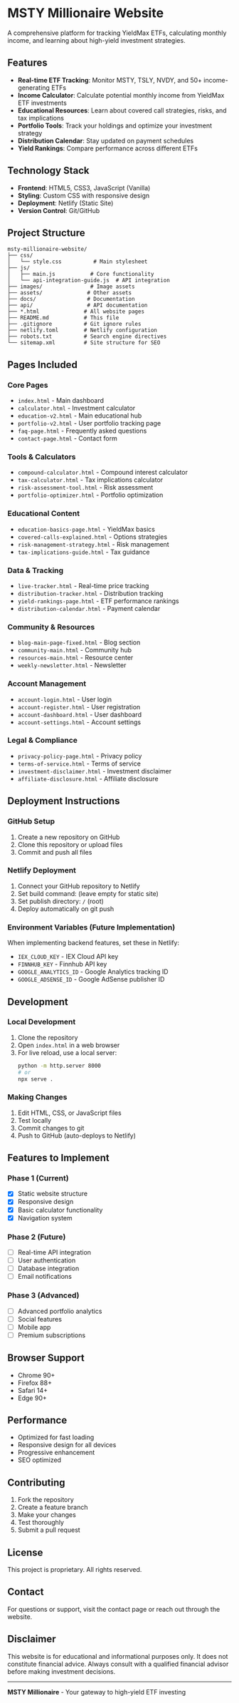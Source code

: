 # MSTY Millionaire Website

A comprehensive platform for tracking YieldMax ETFs, calculating monthly income, and learning about high-yield investment strategies.

## Features

- **Real-time ETF Tracking**: Monitor MSTY, TSLY, NVDY, and 50+ income-generating ETFs
- **Income Calculator**: Calculate potential monthly income from YieldMax ETF investments
- **Educational Resources**: Learn about covered call strategies, risks, and tax implications
- **Portfolio Tools**: Track your holdings and optimize your investment strategy
- **Distribution Calendar**: Stay updated on payment schedules
- **Yield Rankings**: Compare performance across different ETFs

## Technology Stack

- **Frontend**: HTML5, CSS3, JavaScript (Vanilla)
- **Styling**: Custom CSS with responsive design
- **Deployment**: Netlify (Static Site)
- **Version Control**: Git/GitHub

## Project Structure

```
msty-millionaire-website/
├── css/
│   └── style.css          # Main stylesheet
├── js/
│   ├── main.js           # Core functionality
│   └── api-integration-guide.js  # API integration
├── images/               # Image assets
├── assets/              # Other assets
├── docs/                # Documentation
├── api/                 # API documentation
├── *.html              # All website pages
├── README.md           # This file
├── .gitignore          # Git ignore rules
├── netlify.toml        # Netlify configuration
├── robots.txt          # Search engine directives
└── sitemap.xml         # Site structure for SEO
```

## Pages Included

### Core Pages
- `index.html` - Main dashboard
- `calculator.html` - Investment calculator
- `education-v2.html` - Main educational hub
- `portfolio-v2.html` - User portfolio tracking page
- `faq-page.html` - Frequently asked questions
- `contact-page.html` - Contact form

### Tools & Calculators
- `compound-calculator.html` - Compound interest calculator
- `tax-calculator.html` - Tax implications calculator
- `risk-assessment-tool.html` - Risk assessment
- `portfolio-optimizer.html` - Portfolio optimization

### Educational Content
- `education-basics-page.html` - YieldMax basics
- `covered-calls-explained.html` - Options strategies
- `risk-management-strategy.html` - Risk management
- `tax-implications-guide.html` - Tax guidance

### Data & Tracking
- `live-tracker.html` - Real-time price tracking
- `distribution-tracker.html` - Distribution tracking
- `yield-rankings-page.html` - ETF performance rankings
- `distribution-calendar.html` - Payment calendar

### Community & Resources
- `blog-main-page-fixed.html` - Blog section
- `community-main.html` - Community hub
- `resources-main.html` - Resource center
- `weekly-newsletter.html` - Newsletter

### Account Management
- `account-login.html` - User login
- `account-register.html` - User registration
- `account-dashboard.html` - User dashboard
- `account-settings.html` - Account settings

### Legal & Compliance
- `privacy-policy-page.html` - Privacy policy
- `terms-of-service.html` - Terms of service
- `investment-disclaimer.html` - Investment disclaimer
- `affiliate-disclosure.html` - Affiliate disclosure

## Deployment Instructions

### GitHub Setup
1. Create a new repository on GitHub
2. Clone this repository or upload files
3. Commit and push all files

### Netlify Deployment
1. Connect your GitHub repository to Netlify
2. Set build command: (leave empty for static site)
3. Set publish directory: `/` (root)
4. Deploy automatically on git push

### Environment Variables (Future Implementation)
When implementing backend features, set these in Netlify:
- `IEX_CLOUD_KEY` - IEX Cloud API key
- `FINNHUB_KEY` - Finnhub API key
- `GOOGLE_ANALYTICS_ID` - Google Analytics tracking ID
- `GOOGLE_ADSENSE_ID` - Google AdSense publisher ID

## Development

### Local Development
1. Clone the repository
2. Open `index.html` in a web browser
3. For live reload, use a local server:
   ```bash
   python -m http.server 8000
   # or
   npx serve .
   ```

### Making Changes
1. Edit HTML, CSS, or JavaScript files
2. Test locally
3. Commit changes to git
4. Push to GitHub (auto-deploys to Netlify)

## Features to Implement

### Phase 1 (Current)
- [x] Static website structure
- [x] Responsive design
- [x] Basic calculator functionality
- [x] Navigation system

### Phase 2 (Future)
- [ ] Real-time API integration
- [ ] User authentication
- [ ] Database integration
- [ ] Email notifications

### Phase 3 (Advanced)
- [ ] Advanced portfolio analytics
- [ ] Social features
- [ ] Mobile app
- [ ] Premium subscriptions

## Browser Support

- Chrome 90+
- Firefox 88+
- Safari 14+
- Edge 90+

## Performance

- Optimized for fast loading
- Responsive design for all devices
- Progressive enhancement
- SEO optimized

## Contributing

1. Fork the repository
2. Create a feature branch
3. Make your changes
4. Test thoroughly
5. Submit a pull request

## License

This project is proprietary. All rights reserved.

## Contact

For questions or support, visit the contact page or reach out through the website.

## Disclaimer

This website is for educational and informational purposes only. It does not constitute financial advice. Always consult with a qualified financial advisor before making investment decisions.

---

**MSTY Millionaire** - Your gateway to high-yield ETF investing

